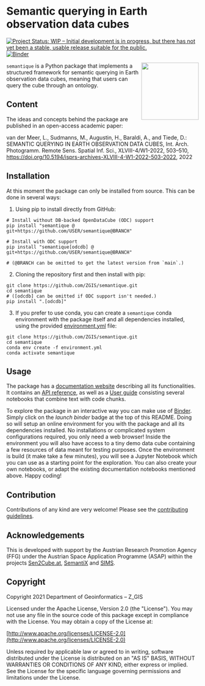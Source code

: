 # Semantic querying in Earth observation data cubes

[![Project Status: WIP – Initial development is in progress, but there has not yet been a stable, usable release suitable for the public.](https://www.repostatus.org/badges/latest/wip.svg)](https://www.repostatus.org/#wip)
[![Binder](https://mybinder.org/badge_logo.svg)](https://mybinder.org/v2/gh/ZGIS/semantique/HEAD?labpath=demo%2Ftest.ipynb)

<img src="docs/source/_static/logo.png" align="right" width="150" />

`semantique` is a Python package that implements a structured framework for semantic querying in Earth observation data cubes, meaning that users can query the cube through an ontology.
## Content
The ideas and concepts behind the package are published in an open-access academic paper:

van der Meer, L., Sudmanns, M., Augustin, H., Baraldi, A., and Tiede, D.: SEMANTIC QUERYING IN EARTH OBSERVATION DATA CUBES, Int. Arch. Photogramm. Remote Sens. Spatial Inf. Sci., XLVIII-4/W1-2022, 503–510, https://doi.org/10.5194/isprs-archives-XLVIII-4-W1-2022-503-2022, 2022

## Installation

At this moment the package can only be installed from source. This can be done in several ways:

1) Using pip to install directly from GitHub:

```
# Install without DB-backed OpenDataCube (ODC) support
pip install "semantique @ git+https://github.com/USER/semantique@BRANCH"

# Install with ODC support
pip install "semantique[odcdb] @ git+https://github.com/USER/semantique@BRANCH"

# (@BRANCH can be omitted to get the latest version from `main`.)
```

2) Cloning the repository first and then install with pip:

```
git clone https://github.com/ZGIS/semantique.git
cd semantique
# ([odcdb] can be omitted if ODC support isn't needed.) 
pip install ".[odcdb]"
```

3) If you prefer to use conda, you can create a `semantique` conda environment with the package itself and all dependencies installed, using the provided [environment.yml](environment.yml) file:

```
git clone https://github.com/ZGIS/semantique.git
cd semantique
conda env create -f environment.yml
conda activate semantique
```

## Usage

The package has a [documentation website](https://zgis.github.io/semantique/index.html) describing all its functionalities. It contains an [API reference](https://zgis.github.io/semantique/reference.html), as well as a [User guide](https://zgis.github.io/semantique/guide.html) consisting several notebooks that combine text with code chunks.

To explore the package in an interactive way you can make use of [Binder](https://mybinder.org/). Simply click on the *launch binder* badge at the top of this README. Doing so will setup an online environment for you with the package and all its dependencies installed. No installations or complicated system configurations required, you only need a web browser! Inside the environment you will also have access to a tiny demo data cube containing a few resources of data meant for testing purposes. Once the environment is build (it make take a few minutes), you will see a Jupyter Notebook which you can use as a starting point for the exploration. You can also create your own notebooks, or adapt the existing documentation notebooks mentioned above. Happy coding!

## Contribution

Contributions of any kind are very welcome! Please see the [contributing guidelines](CONTRIBUTING.md).

## Acknowledgements

This is developed with support by the Austrian Research Promotion Agency (FFG) under the Austrian Space Application Programme (ASAP) within the projects [Sen2Cube.at](https://projekte.ffg.at/projekt/2975644), [SemantiX](https://projekte.ffg.at/projekt/3769928) and [SIMS](https://projekte.ffg.at/projekt/4052529).

## Copyright

Copyright 2021 Department of Geoinformatics – Z_GIS

Licensed under the Apache License, Version 2.0 (the "License"). You may not use any file in the source code of this package except in compliance with the License. You may obtain a copy of the License at:

[http://www.apache.org/licenses/LICENSE-2.0](http://www.apache.org/licenses/LICENSE-2.0)

Unless required by applicable law or agreed to in writing, software distributed under the License is distributed on an "AS IS" BASIS, WITHOUT WARRANTIES OR CONDITIONS OF ANY KIND, either express or implied. See the License for the specific language governing permissions and limitations under the License.

